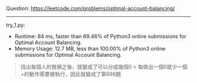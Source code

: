 Question: https://leetcode.com/problems/optimal-account-balancing/

---

try_1.py:
* Runtime: 84 ms, faster than 69.46% of Python3 online submissions for Optimal Account Balancing.
* Memory Usage: 12.7 MB, less than 100.00% of Python3 online submissions for Optimal Account Balancing.

> 找出每個人的營損之後，就變成了可以分成幾個0
	> 每做出一個0就少一個+的動作需要被執行，因此就變成了第698題
